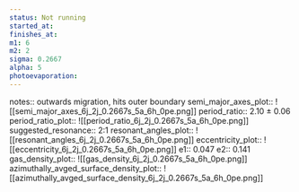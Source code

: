 ```yaml
---
status: Not running
started_at: 
finishes_at: 
m1: 6
m2: 2
sigma: 0.2667
alpha: 5
photoevaporation: 
---
```


notes:: outwards migration, hits outer boundary
semi_major_axes_plot:: ![[semi_major_axes_6j_2j_0.2667s_5a_6h_0pe.png]]
period_ratio:: 2.10 ± 0.06
period_ratio_plot:: ![[period_ratio_6j_2j_0.2667s_5a_6h_0pe.png]]
suggested_resonance:: 2:1
resonant_angles_plot:: ![[resonant_angles_6j_2j_0.2667s_5a_6h_0pe.png]]
eccentricity_plot:: ![[eccentricity_6j_2j_0.2667s_5a_6h_0pe.png]]
e1:: 0.047
e2:: 0.141
gas_density_plot:: ![[gas_density_6j_2j_0.2667s_5a_6h_0pe.png]]
azimuthally_avged_surface_density_plot:: ![[azimuthally_avged_surface_density_6j_2j_0.2667s_5a_6h_0pe.png]]
